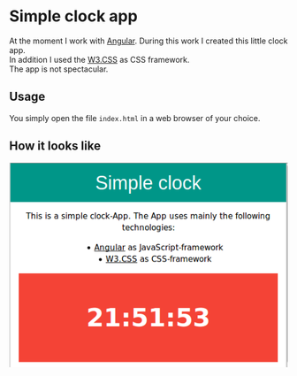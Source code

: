 # Simple clock app

At the moment I work with [Angular](https://angular.io/). During this work I created this little clock app.  
In addition I used the [W3.CSS](https://www.w3schools.com/w3css/default.asp) as CSS framework.  
The app is not spectacular. 

## Usage  

You simply open the file ```index.html``` in a web browser of your choice.  

## How it looks like  

![how the app looks like](img/screenshot.png "The app")
